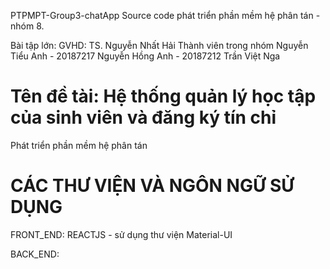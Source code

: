 
PTPMPT-Group3-chatApp
Source code phát triển phần mềm hệ phân tán - nhóm 8.

Bài tập lớn: 
GVHD: TS. Nguyễn Nhất Hải
Thành viên trong nhóm
Nguyễn Tiểu Anh - 20187217
Nguyễn Hồng Anh - 20187212
Trần Việt Nga 

Tên đề tài:
Hệ thống quản lý học tập của sinh viên và đăng ký tín chỉ 
=======
Phát triển phần mềm hệ phân tán

CÁC THƯ VIỆN VÀ NGÔN NGỮ SỬ DỤNG
=======
FRONT_END: REACTJS - sử dụng thư viện Material-UI

BACK_END: 

